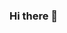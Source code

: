 ### Hi there 👋

<!--
**sophieyuefeiwang/sophieyuefeiwang** is a ✨ _special_ ✨ repository because its `README.md` (this file) appears on your GitHub profile.

I'm Sophie and here are a few facts about me:

🎓 I'm an MS in Data Science student from University of San Francisco
💻 I'm currently a data science intern at Bold (a digital health startup) to build machine learning models for decision-making
🌆 I'm currently based in San Francisco Bay Area
-->
